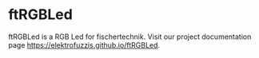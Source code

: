 # ftRGBLed

ftRGBLed is a RGB Led for fischertechnik. Visit our project documentation page https://elektrofuzzis.github.io/ftRGBLed.
